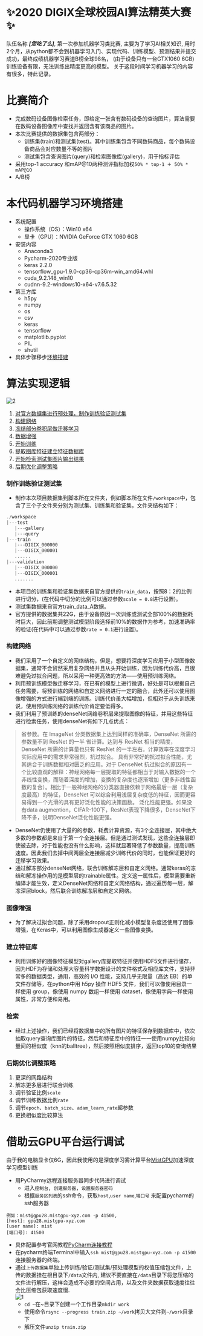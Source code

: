 ✨2020 DIGIX全球校园AI算法精英大赛✨
=================================
队伍名称 ***[您吃了么]***, 第一次参加机器学习类比赛, 主要为了学习AI相关知识, 
用时2个月，从python都不会到机器学习入门、实现代码、训练模型、预测结果并提交成功，最终成绩机器学习赛道B榜全球98名，
(由于设备只有一台GTX1060 6GB)训练设备有限，无法训练出精度更高的模型。
关于这段时间学习机器学习的内容有很多，特此记录。

比赛简介
========
* 完成数码设备图像检索任务，即给定一张含有数码设备的查询图片，算法需要在数码设备图像库中查找并返回含有该商品的图片。
* 本次比赛提供的数据集包含两部分：  
	* 训练集(train)和测试集(test)。其中训练集包含不同数码商品，每个数码设备商品会对应数量不等的图片
	* 测试集包含查询图片(query)和检索图像库(gallery)，用于指标评估  
* 采用top-1 accuracy 和mAP@10两种测评指标加权`𝟧𝟢% * 𝚝𝚘𝚙-𝟷 ＋ 𝟧𝟢% * 𝚖𝖠𝖯@𝟷𝟢`  
* A/B榜  

本代码机器学习环境搭建
=======================
* 系统配置
	* 操作系统（OS）：Win10 x64
	* 显卡（GPU）：NVIDIA GeForce GTX 1060 6GB
* 安装内容
	* Anaconda3
	* Pycharm-2020专业版
	* keras 2.2.0
	* tensorflow_gpu-1.9.0-cp36-cp36m-win_amd64.whl
	* cuda_9.2.148_win10
	* cudnn-9.2-windows10-x64-v7.6.5.32  
* 第三方库
	* h5py  
	* numpy  
	* os  
	* csv  
	* keras  
	* tensorflow  
	* matplotlib.pyplot  
	* PIL  
	* shutil  
* 具体步骤移步[环境搭建](https://github.com/liuwentao1992/HuaweiDIGIX-2020/blob/master/%E9%85%8D%E7%BD%AE.md)

算法实现逻辑
==============
![2](https://github.com/liuwentao1992/HuaweiDIGIX-2020/blob/master/README%E5%9B%BE%E7%89%87/%E6%AD%A5%E9%AA%A4.jpg)
1. [对官方数据集进行预处理，制作训练验证测试集](#制作训练验证测试集)
2. [构建网络](#构建网络)
3. [冻结部分卷积层做迁移学习](#)
4. [数据增强](#图像增强)
5. [开始训练](#)
6. [提取图库特征建立特征数据库](#建立特征库)
7. [开始检索测试集图片输出结果](#检索)
8. [后期优化调整策略](#后期优化调整策略)

### 制作训练验证测试集
* 制作本次项目数据集到脚本所在文件夹，例如脚本所在文件`/workspace`中，包含了三个子文件夹分别为测试集、训练集和验证集，文件夹结构如下：
```cpp
./workspace  
|---test
   |---gallery
   |---query
|---train
   |---DIGIX_000000
   |---DIGIX_000001
   ......
|---validation
   |---DIGIX_000000
   |---DIGIX_000001
   .......
```

* 本项目的训练集和验证集数据来自官方提供的`train_data`，按照8：2的比例进行切分，(在代码中切分的比例可以通过参数`scale = 0.8`进行设置)。
* 测试集数据来自官方train_data_A数据。
* 官方提供的数据集共22G，由于设备原因一次训练或测试全部100%的数据耗时巨大，因此前期调整测试模型阶段选择前10%的数据作为参考，加速准确率的验证(在代码中可以通过参数`rate = 0.1`进行设置)。

### 构建网络
* 我们采用了一个自定义的网络结构，但是，想要将深度学习应用于小型图像数据集，通常不会贸然采用复杂网络并且从头开始训练，因为训练代价高，且很难避免过拟合问题，所以采用一种更高效的方法——使用预训练网络。
* 利用预训练模型做迁移学习，在已有的模型上进行微调，好处是可以根据自己任务需要，将预训练的网络和自定义网络进行一定的融合，此外还可以使用图像增强的方式进行端到端的训练。训练代价虽大幅增加，但相对于从头训练来说，使用预训练网络的训练代价肯定要低得多。
* 我们利用了预训练的denseNet网络卷积层来提取图像的特征，并用这些特征进行检索任务，使用denseNet有如下几点优点：

> 省参数。在 ImageNet 分类数据集上达到同样的准确率，DenseNet 所需的参数量不到 ResNet 的一半
> 省计算。达到与 ResNet 相当的精度，DenseNet 所需的计算量也只有 ResNet 的一半左右。计算效率在深度学习实际应用中的需求非常强烈，抗过拟合。
> 具有非常好的抗过拟合性能，尤其适合于训练数据相对匮乏的应用。对于 DenseNet 抗过拟合的原因有一个比较直观的解释：神经网络每一层提取的特征都相当于对输入数据的一个非线性变换，而随着深度的增加，变换的复杂度也逐渐增加（更多非线性函数的复合）。相比于一般神经网络的分类器直接依赖于网络最后一层（复杂度最高）的特征，DenseNet 可以综合利用浅层复杂度低的特征，因而更容易得到一个光滑的具有更好泛化性能的决策函数。
> 泛化性能更强。如果没有data augmention，CIFAR-100下，ResNet表现下降很多，DenseNet下降不多，说明DenseNet泛化性能更强。

* DenseNet仍使用了大量的的参数，耗费计算资源，有3个全连接层，其中绝大多数的参数都是来自于第一个全连接层。但是通过测试发现，这些全连接层即使被去除，对于性能也没有什么影响，这样就显著降低了参数数量，提高训练速度。因此我们去掉中间两层全连接层减少训练代价的同时，也能保证更好的迁移学习效果。
* 通过解冻部分denseNet网络，联合训练解冻层和自定义网络。通常keras的冻结和解冻操作用的是模型层的trainable属性。定义这一属性后，模型需要重新编译才能生效，定义DenseNet网络和自定义网络结构，通过遍历每一层，解冻深层block，然后联合训练解冻层和自定义网络。

### 图像增强
* 为了解决过拟合问题，除了采用dropout正则化减小模型复杂度还使用了图像增强，在Keras中，可以利用图像生成器定义一些图像变换。

### 建立特征库
* 利用训练好的图像特征模型对gallery库提取特征并使用HDF5文件进行储存，因为HDF为存储和处理大容量科学数据设计的文件格式及相应库文件，支持非常多的数据类型，通用，高效的 I/O 性能，支持几乎无限量（高达 EB）的单文件存储等，在python中用 h5py 操作 HDF5 文件，我们可以像使用目录一样使用 group，像使用 numpy 数组一样使用 dataset，像使用字典一样使用属性，非常方便和易用。

### 检索
* 经过上述操作，我们已经将数据集中的所有图片的特征保存到数据库中，依次抽取query查询库图片的特征，然后和特征库中的特征一一使用numpy比较向量间的相似度（knn的balltree），然后按照相似度排序，返回top10的查询结果

### 后期优化调整策略
1. 更深的网路结构
2. 解冻更多层进行联合训练
3. 调节验证比例`scale`
4. 调节训练数据比例`rate`
5. 调节`epoch`、`batch_size`、`adam_learn_rate`超参数
6. 更换相似度比较算法


借助云GPU平台运行调试
======================
由于我的电脑显卡仅6G，因此我使用的是深度学习雾计算平台[MistGPU](https://mistgpu.com/)加速深度学习模型训练
* 用PyCharmy远程连接服务器同步代码进行调试  
	* 进入`控制台`，`创建服务器`，`设置服务器密码`  
	* 根据`服务区列表`的ssh命令，获取`host`,`user name`,`端口号` 来配置pycharm的ssh服务器    

```	
例如：mist@gpu28.mistgpu-xyz.com -p 41500,   
[host]: gpu28.mistgpu-xyz.com  
[user name]: mist  
[端口号]: 41500  
```   

* 具体配置参考官网教程[PyCharm连接教程](http://blog.mistgpu.com/2020/04/08/PyCharm%E8%BF%9E%E6%8E%A5%E6%95%99%E7%A8%8B/)
* 在pycharm终端Terminal中输入`ssh mist@gpu28.mistgpu-xyz.com -p 41500`连接服务器的终端。
* 通过`上传数据集`单独上传训练/验证/测试集/预处理模型的权值压缩包文件，上传的数据挂在根目录下`/data`文件内,
	建议不要直接在`/data`目录下将您压缩的文件进行解压，这样会造成不必要的空间占用，以及文件夹数据获取速度往往会比压缩包获取速度慢.  
	![1](https://github.com/liuwentao1992/HuaweiDIGIX-2020/blob/master/github%E5%9B%BE%E7%89%87/train_test_validation.png)
	* `cd ~`在~目录下创建一个工作目录`mkdir work`
	* 使用命令`rsync --progress train.zip ~/work`拷贝大文件到`~/work`目录下
	* 解压文件`unzip train.zip`






